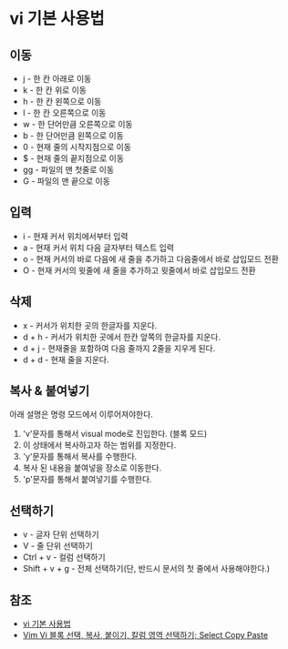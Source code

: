 # vi 기본 사용법

## 이동

* j - 한 칸 아래로 이동
* k - 한 칸 위로 이동
* h - 한 칸 왼쪽으로 이동
* l - 한 칸 오른쪽으로 이동
* w - 한 단어만큼 오른쪽으로 이동
* b - 한 단어만큼 왼쪽으로 이동
* 0 - 현재 줄의 시작지점으로 이동
* $ - 현재 줄의 끝지점으로 이동
* gg - 파일의 맨 첫줄로 이동
* G - 파일의 맨 끝으로 이동

## 입력

* i - 현재 커서 위치에서부터 입력
* a - 현재 커서 위치 다음 글자부터 텍스트 입력
* o - 현재 커서의 바로 다음에 새 줄을 추가하고 다음줄에서 바로 삽입모드 전환
* O - 현재 커서의 윗줄에 새 줄을 추가하고 윗줄에서 바로 삽입모드 전환

## 삭제

* x - 커서가 위치한 곳의 한글자를 지운다.
* d + h - 커서가 위치한 곳에서 한칸 앞쪽의 한글자를 지운다. 
* d + j - 현재줄을 포함하여 다음 줄까지 2줄을 지우게 된다.
* d + d - 현재 줄을 지운다.

## 복사 & 붙여넣기

아래 설명은 명령 모드에서 이루어져야한다.

1. 'v'문자를 통해서 visual mode로 진입한다. (블록 모드)
2. 이 상태에서 복사하고자 하는 범위를 지정한다. 
3. 'y'문자를 통해서 복사를 수행한다.
4. 복사 된 내용을 붙여넣을 장소로 이동한다. 
5. 'p'문자를 통해서 붙여넣기를 수행한다.

## 선택하기 

* v - 글자 단위 선택하기
* V - 줄 단위 선택하기
* Ctrl + v - 컬럼 선택하기
* Shift + v + g - 전체 선택하기(단, 반드시 문서의 첫 줄에서 사용해야한다.)

## 참조

* [vi 기본 사용법](http://soooprmx.com/wp/archives/2777)
* [Vim Vi 블록 선택, 복사, 붙이기, 칼럼 영역 선택하기; Select Copy Paste](http://mwultong.blogspot.com/2006/11/vim-vi-select-copy-paste.html)
